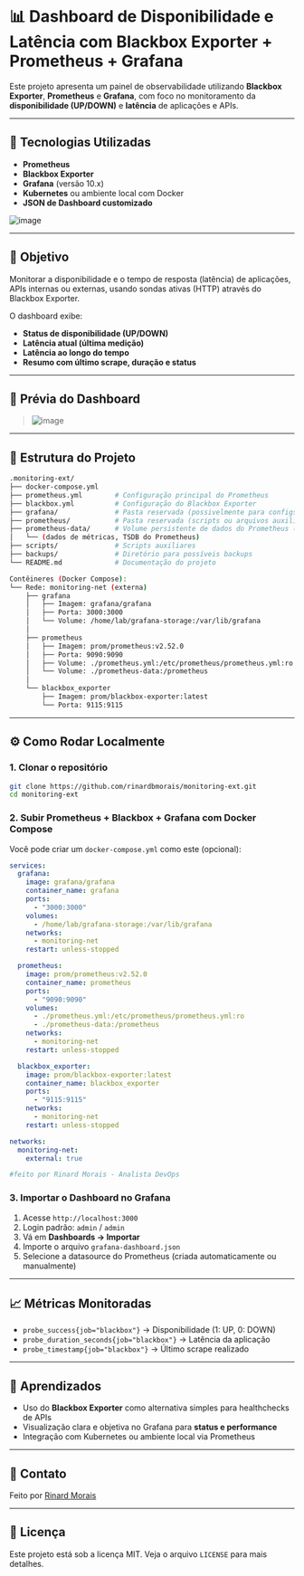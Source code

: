 
# 📊 Dashboard de Disponibilidade e Latência com Blackbox Exporter + Prometheus + Grafana

Este projeto apresenta um painel de observabilidade utilizando **Blackbox Exporter**, **Prometheus** e **Grafana**, com foco no monitoramento da **disponibilidade (UP/DOWN)** e **latência** de aplicações e APIs.

---

## 🚀 Tecnologias Utilizadas

- **Prometheus**
- **Blackbox Exporter**
- **Grafana** (versão 10.x)
- **Kubernetes** ou ambiente local com Docker
- **JSON de Dashboard customizado**

![image](https://github.com/user-attachments/assets/dbd8af63-6c79-49d2-801d-9f7cb48bef19)

---

## 🎯 Objetivo

Monitorar a disponibilidade e o tempo de resposta (latência) de aplicações, APIs internas ou externas, usando sondas ativas (HTTP) através do Blackbox Exporter.

O dashboard exibe:

- **Status de disponibilidade (UP/DOWN)**
- **Latência atual (última medição)**
- **Latência ao longo do tempo**
- **Resumo com último scrape, duração e status**

---

## 📸 Prévia do Dashboard

> ![image](https://github.com/user-attachments/assets/c4ff5ecc-f5f0-43da-bd0f-d208bb283044)


---

## 🧩 Estrutura do Projeto

```bash
.monitoring-ext/
├── docker-compose.yml
├── prometheus.yml        # Configuração principal do Prometheus
├── blackbox.yml          # Configuração do Blackbox Exporter
├── grafana/              # Pasta reservada (possivelmente para configs do Grafana)
├── prometheus/           # Pasta reservada (scripts ou arquivos auxiliares para Prometheus)
├── prometheus-data/      # Volume persistente de dados do Prometheus (bind: ./prometheus-data)
│   └── (dados de métricas, TSDB do Prometheus)
├── scripts/              # Scripts auxiliares
├── backups/              # Diretório para possíveis backups
└── README.md             # Documentação do projeto

Contêineres (Docker Compose):
└── Rede: monitoring-net (externa)
    ├── grafana
    │   ├── Imagem: grafana/grafana
    │   ├── Porta: 3000:3000
    │   └── Volume: /home/lab/grafana-storage:/var/lib/grafana
    │
    ├── prometheus
    │   ├── Imagem: prom/prometheus:v2.52.0
    │   ├── Porta: 9090:9090
    │   ├── Volume: ./prometheus.yml:/etc/prometheus/prometheus.yml:ro
    │   └── Volume: ./prometheus-data:/prometheus
    │
    └── blackbox_exporter
        ├── Imagem: prom/blackbox-exporter:latest
        └── Porta: 9115:9115
```

---

## ⚙️ Como Rodar Localmente

### 1. Clonar o repositório

```bash
git clone https://github.com/rinardbmorais/monitoring-ext.git
cd monitoring-ext
```

### 2. Subir Prometheus + Blackbox + Grafana com Docker Compose

Você pode criar um `docker-compose.yml` como este (opcional):

```yaml
services:
  grafana:
    image: grafana/grafana
    container_name: grafana
    ports:
      - "3000:3000"
    volumes:
      - /home/lab/grafana-storage:/var/lib/grafana
    networks:
      - monitoring-net
    restart: unless-stopped

  prometheus:
    image: prom/prometheus:v2.52.0
    container_name: prometheus
    ports:
      - "9090:9090"
    volumes:
      - ./prometheus.yml:/etc/prometheus/prometheus.yml:ro
      - ./prometheus-data:/prometheus
    networks:
      - monitoring-net
    restart: unless-stopped

  blackbox_exporter:
    image: prom/blackbox-exporter:latest
    container_name: blackbox_exporter
    ports:
      - "9115:9115"
    networks:
      - monitoring-net
    restart: unless-stopped

networks:
  monitoring-net:
    external: true

#feito por Rinard Morais - Analista DevOps
```

### 3. Importar o Dashboard no Grafana

1. Acesse `http://localhost:3000`
2. Login padrão: `admin` / `admin`
3. Vá em **Dashboards → Importar**
4. Importe o arquivo `grafana-dashboard.json`
5. Selecione a datasource do Prometheus (criada automaticamente ou manualmente)

---

## 📈 Métricas Monitoradas

- `probe_success{job="blackbox"}` → Disponibilidade (1: UP, 0: DOWN)
- `probe_duration_seconds{job="blackbox"}` → Latência da aplicação
- `probe_timestamp{job="blackbox"}` → Último scrape realizado

---

## 🧠 Aprendizados

- Uso do **Blackbox Exporter** como alternativa simples para healthchecks de APIs
- Visualização clara e objetiva no Grafana para **status e performance**
- Integração com Kubernetes ou ambiente local via Prometheus

---

## 📣 Contato

Feito por [Rinard Morais](https://www.linkedin.com/in/rinard-morais)

---

## 📌 Licença

Este projeto está sob a licença MIT. Veja o arquivo `LICENSE` para mais detalhes.
